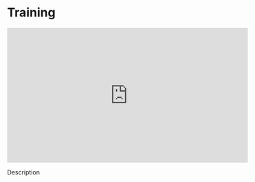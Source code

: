 <h1>Training</h1>

<iframe width="560" height="315" src="https://www.youtube.com/embed/jfKfPfyJRdk?si=Pfw_PkiWU36P4zLA" title="YouTube video player" frameborder="0" allow="accelerometer; autoplay; clipboard-write; encrypted-media; gyroscope; picture-in-picture; web-share" referrerpolicy="strict-origin-when-cross-origin" allowfullscreen></iframe>

Description
